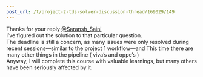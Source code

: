 ```yaml
---
post_url: /t/project-2-tds-solver-discussion-thread/169029/149
---
```

Thanks for your reply [@Saransh\_Saini](/u/saransh_saini)  
I’ve figured out the solution to that particular question.  
The deadline is still a concern, as many issues were only resolved during recent sessions—similar to the project 1 workflow—and This time there are many other things in the pipeline ( viva’s and oppe’s )  
Anyway, I will complete this course with valuable learnings, but many others have been seriously affected by it.